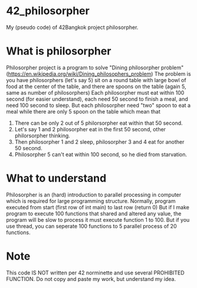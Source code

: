 # 42_philosorpher
My (pseudo code) of 42Bangkok project philosorpher. 

# What is philosorpher
Philosorpher project is a program to solve "Dining philosorpher problem"
(https://en.wikipedia.org/wiki/Dining_philosophers_problem)
The problem is you have philosorphers (let's say 5) sit on a round table with large bowl of food
at the center of the table, and there are spoons on the table (again 5, same as number of philosorphers)
Each philosorpher must eat within 100 second (for easier understand), each need 50 second to finish a meal, and need 100 second to sleep.
But each philosorpher need "two" spoon to eat a meal while there are only 5 spoon on the table which mean that
1) There can be only 2 out of 5 philorsorpher eat within that 50 second.
2) Let's say 1 and 2 philosorpher eat in the first 50 second, other philorsorpher thinking.
3) Then philosorpher 1 and 2 sleep, philosorpher 3 and 4 eat for another 50 second.
4) Philosorpher 5 can't eat within 100 second, so he died from starvation.

# What to understand
Philosorpher is an (hard) introduction to parallel processing in computer which is required for large programming structure.
Normally, program executed from start (first row of int main) to last row (return 0) But if I make program to execute 100 functions
that shared and altered any value, the program will be slow to process it must execute function 1 to 100. But if you use thread,
you can seperate 100 functions to 5 parallel process of 20 functions.

# Note
This code IS NOT written per 42 norminette and use several PROHIBITED FUNCTION.
Do not copy and paste my work, but understand my idea.
